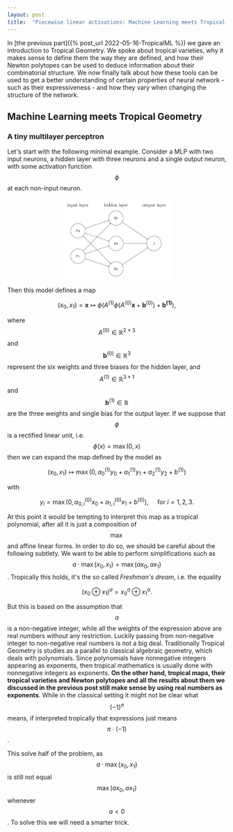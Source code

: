 ```yaml
---
layout: post
title:  "Piecewise linear activations: Machine Learning meets Tropical Geometry (Part 2)"
---
```


In [the previous part]({% post_url 2022-05-16-TropicalML %}) we gave an introduction to Tropical Geometry. We spoke about tropical varieties, why it makes sense to define them the way they are defined, and how their Newton polytopes can be used to deduce information about their combinatorial structure. We now finally talk about how these tools can be used to get a better understanding of certain properties of neural network - such as their expressiveness - and how they vary when changing the structure of the network.

## Machine Learning meets Tropical Geometry

### A tiny multilayer perceptron

Let's start with the following minimal example. Consider a MLP with two input neurons, a hidden layer with three neurons and a single output neuron, with some activation function $$\phi$$ at each non-input neuron.

<img src="\assets\img\2022-06-20-TropicalML2\tiny_mlp.svg"  style="width:50%; display: block; margin-left: auto; margin-right: auto;" >

Then this model defines a map

$$
(x_0, x_1) = \mathbf{x} \mapsto \phi(A^{(1)} \phi(A^{(0)} \mathbf{x} + \mathbf{b}^{(0)}) + \mathbf{b^{(1)}}),
$$

where $$A^{(0)} \in \mathbb{R}^{2 \times 3}$$ and $$\mathbf{b}^{(0)}  \in \mathbb{R}^{3}$$ represent the six weights and three biases for the hidden layer, and $$A^{(1)} \in \mathbb{R}^{3 \times 1}$$ and $$\mathbf{b}^{(1)} \in \mathbb{R}$$ are the three weights and single bias for the output layer. If we suppose that $$\phi$$ is a rectified linear unit, i.e. $$\phi(x) = \max(0, x)$$ then we can expand the map defined by the model as

$$
(x_0, x_1) \mapsto \max(0, a^{(1)}_0 y_0 + a^{(1)}_1 y_1 + a^{(1)}_{2} y_2 + b^{(1)})
$$

with

$$
y_i = \max (0, a^{(0)}_{0,i} x_0 + a^{(0)}_{1,i} x_1 + b^{(0)}), \quad \text{ for } i = 1,2,3.
$$

At this point it would be tempting to interpret this map as a tropical polynomial, after all it is just a composition of $$\max$$ and affine linear forms. In order to do so, we should be careful about the following subtlety. We want to be able to perform simplifications such as $$ a \cdot \max(x_0, x_1) = \max(ax_0, ax_1)$$. Tropically this holds, it's the so called *Freshman's dream*, i.e. the equality

$$
(x_0 \oplus x_1)^a = x_0^a \oplus x_1^a.
$$

But this is based on the assumption that $$a$$ is a non-negative integer, while all the weights of the expression above are real numbers without any restriction. Luckily passing from non-negative integer to non-negative real numbers is not a big deal. Traditionally Tropical Geometry is studies as a parallel to classical algebraic geometry, which deals with polynomials. Since polynomials have nonnegative integers appearing as exponents, then tropical mathematics is usually done with nonnegative integers as exponents. **On the other hand, tropical maps, their tropical varieties and Newton polytopes and all the results about them we discussed in the previous post still make sense by using real numbers as exponents**. While in the classical setting it might not be clear what $$(-1)^\pi$$ means, if interpreted tropically that expressions just means $$\pi \cdot (-1)$$.

This solve half of the problem, as $$a \cdot \max(x_0, x_1)$$ is still not equal $$\max(ax_0, ax_1)$$ whenever $$a < 0$$. To solve this we will need a smarter trick.
